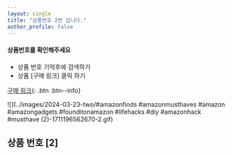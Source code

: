 ```yaml
---
layout: single
title: "상품번호 2번 입니다."
author_profile: false
---
```




<div class="notice--info">
<h4> 상품번호를 확인해주세요 </h4>
<ul>
    <li> 상품 번호 기억후에 검색하기 </li>
    <li> 상품 [구매 링크] 클릭 하기 </li>
</ul>
</div>


[구매 링크](https://link.coupang.com/a/bvdMiA){: .btn .btn--info}



![](../images/2024-03-23-two/#amazonfinds #amazonmusthaves #amazon #amazongadgets #founditonamazon #lifehacks #diy #amazonhack #musthave (2)-1711196562670-2.gif)



## 상품 번호 [2]

